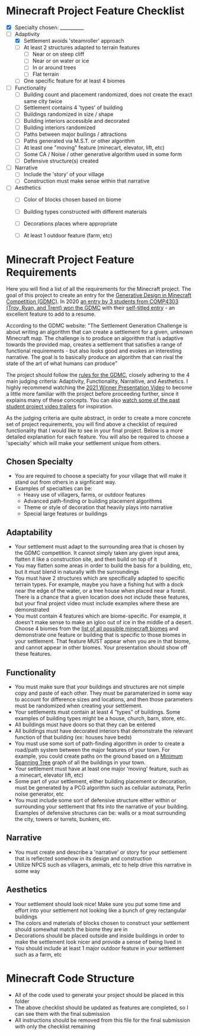 
# Minecraft Project Feature Checklist
- [x] Specialty chosen: __________
- [ ] Adaptivity
  - [x] Settlement avoids 'steamroller' approach
  - [ ] At least 2 structures adapted to terrain features
    - [ ] Near or on steep cliff
    - [ ] Near or on water or ice
    - [ ] In or around trees
    - [ ] Flat terrain
  - [ ] One specific feature for at least 4 biomes
- [ ] Functionality
  - [ ] Building count and placement randomized, does not create the exact same city twice
  - [ ] Settlement contains 4 'types' of building
  - [ ] Buildings randomized in size / shape
  - [ ] Building interiors accessible and decorated  
  - [ ] Building interiors randomized
  - [ ] Paths between major builings / attractions
  - [ ] Paths generated via M.S.T. or other algorithm
  - [ ] At least one "moving" feature (minecart, elevator, lift, etc)
  - [ ] Some CA / Noise / other generative algorithm used in some form
  - [ ] Defensive structure(s) created
- [ ] Narrative
  - [ ] Include the 'story' of your village
  - [ ] Construction must make sense within that narrative
- [ ] Aesthetics
  - [ ] Color of blocks chosen based on biome
  - [ ] Building types constructed with different materials
  - [ ] Decorations places where appropriate
  - [ ] At least 1 outdoor feature (farm, etc)


# Minecraft Project Feature Requirements

Here you will find a list of all the requirements for the Minecraft project. The goal of this project to create an entry for the [Generative Design in Minecraft Competition (GDMC)](https://gendesignmc.wikidot.com/wiki:2022-settlement-generation-competition). In 2020 [an entry by 3 students from COMP4303 (Troy, Ryan, and Trent) won the GDMC](https://gazette.mun.ca/student-life/3d-world-builders/) with their [self-titled entry](https://gendesignmc.wikidot.com/wiki:2020-settlement-generation-competition) - an excellent feature to add to a resume.

According to the GDMC website: "The Settlement Generation Challenge is about writing an algorithm that can create a settlement for a given, unknown Minecraft map. The challenge is to produce an algorithm that is adaptive towards the provided map, creates a settlement that satisfies a range of functional requirements - but also looks good and evokes an interesting narrative. The goal is to basically produce an algorithm that can rival the state of the art of what humans can produce"

The project should follow the [rules for the GDMC](https://gendesignmc.wikidot.com/wiki:2022-settlement-generation-competition), closely adhering to the 4 main judging criteria: Adaptivity, Functionality, Narraitive, and Aesthetics. I highly recommend watching the [2021 Winner Presentation Video](https://youtu.be/uYUIZUGPNX8) to become a little more familiar with the project before proceeding further, since it explains many of these concepts. You can also [watch some of the past student project video trailers](https://www.youtube.com/watch?v=X9VV-F9465U&list=PL_xRyXins849F8QIw5s1ID8FOR2cdPMzH&index=1) for inspiration.

As the judging criteria are quite abstract, in order to create a more concrete set of project requirements, you will find above a checklist of required functionality that I would like to see in your final project. Below is a more detailed explanation for each feature. You will also be required to choose a 'specialty' which will make your settlement unique from others.

## Chosen Specialty

- You are required to choose a specialty for your village that will make it stand out from others in a signficant way.
- Examples of specialties can be:
  - Heavy use of villagers, farms, or outdoor features
  - Advanced path-finding or building placement algorithms
  - Theme or style of decoration that heavily plays into narrative
  - Special large features or buildings 

## Adaptability

- Your settlement must adapt to the surrounding area that is chosen by the GDMC competition. It cannot simply taken any given input area, flatten it like a construction site, and then build on top of it
- You may flatten some areas in order to build the basis for a building, etc, but it must blend in naturally with the surroundings
- You must have 2 structures which are specifically adapted to specific terrain types. For example, maybe you have a fishing hut with a dock near the edge of the water, or a tree house when placed near a forest. There is a chance that a given location does not include these features, but your final project video must include examples where these are demonstrated
- You must contain 4 features which are biome-specific. For example, it doesn't make sense to make an igloo out of ice in the middle of a desert. Choose 4 biomes from the [list of all possible minecraft biomes](https://help.minecraft.net/hc/en-us/articles/360046470431-Minecraft-Types-of-Biomes) and demonstrate one feature or building that is specific to those biomes in your settlement. That feature MUST appear when you are in that biome, and cannot appear in other biomes. Your presentation should show off these features.

## Functionality

- You must make sure that your buildings and structures are not simple copy and paste of each other. They must be paramaterized in some way to account for difference sizes and locations, and then those parameters must be randomized when creating your settlement. 
- Your settlements must contain at least 4 "types" of buildings. Some examples of building types might be a house, church, barn, store, etc.
- All buildings must have doors so that they can be entered 
- All buildings must have decorated interiors that demonstrate the relevant function of that building (ex: houses have beds)
- You must use some sort of path-finding algorithm in order to create a road/path system between the major features of your town. For example, you could create paths on the ground based on a [Minimum Spanning Tree](https://en.wikipedia.org/wiki/Minimum_spanning_tree) graph of all the buildings in your town.
- Your settlement must have at least one major 'moving' feature, such as a minecart, elevator lift, etc)
- Some part of your settlement, either building placement or decoration, must be generated by a PCG algorithm such as cellular automata, Perlin noise generator, etc
- You must include some sort of defensive structure either within or surrounding your settlement that fits into the narrative of your building. Examples of defensive structures can be: walls or a moat surrounding the city, towers or turrets, bunkers, etc.

## Narrative

- You must create and describe a 'narrative' or story for your settlement that is reflected somehow in its design and construction
- Utilize NPCS such as villagers, animals, etc to help drive this narrative in some way

## Aesthetics

- Your settlement should look nice! Make sure you put some time and effort into your settlement not looking like a bunch of grey rectangular buildings
- The colors and materials of blocks chosen to construct your settlement should somewhat match the biome they are in
- Decorations should be placed outside and inside buildings in order to make the settlement look nicer and provide a sense of being lived in
- You should include at least 1 major outdoor feature in your settlement such as a farm, etc

# Minecraft Code Structure

- All of the code used to generate your project should be placed in this folder
- The above checklist should be updated as features are completed, so I can see them with the final submission
- All instructions should be removed from this file for the final submission with only the checklist remaining
